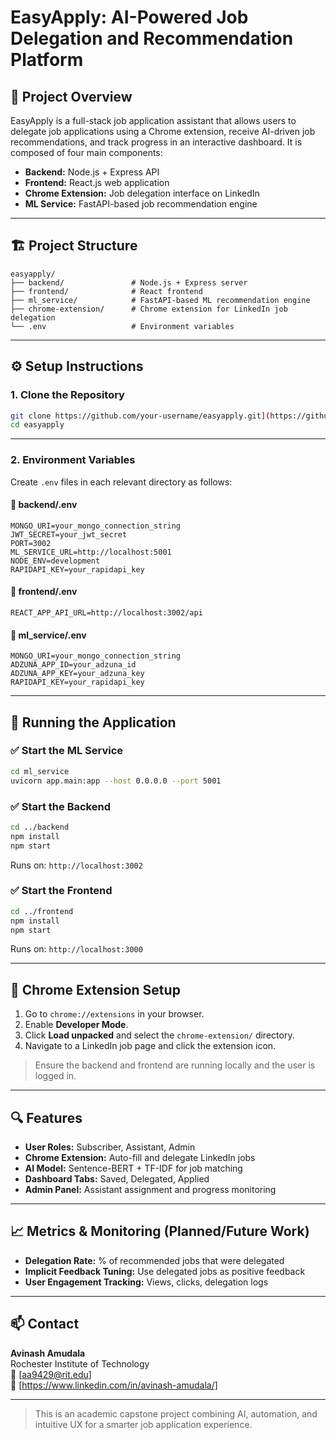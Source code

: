 # EasyApply: AI-Powered Job Delegation and Recommendation Platform

## 🧭 Project Overview
EasyApply is a full-stack job application assistant that allows users to delegate job applications using a Chrome extension, receive AI-driven job recommendations, and track progress in an interactive dashboard. It is composed of four main components:

- **Backend:** Node.js + Express API
- **Frontend:** React.js web application
- **Chrome Extension:** Job delegation interface on LinkedIn
- **ML Service:** FastAPI-based job recommendation engine

---

## 🏗 Project Structure
```
easyapply/
├── backend/               # Node.js + Express server
├── frontend/              # React frontend
├── ml_service/            # FastAPI-based ML recommendation engine
├── chrome-extension/      # Chrome extension for LinkedIn job delegation
└── .env                   # Environment variables
```

---

## ⚙️ Setup Instructions

### 1. Clone the Repository
```bash
git clone https://github.com/your-username/easyapply.git](https://github.com/Avinash-Amudala/easyapply.git
cd easyapply
```

---

### 2. Environment Variables
Create `.env` files in each relevant directory as follows:

#### 🔹 backend/.env
```env
MONGO_URI=your_mongo_connection_string
JWT_SECRET=your_jwt_secret
PORT=3002
ML_SERVICE_URL=http://localhost:5001
NODE_ENV=development
RAPIDAPI_KEY=your_rapidapi_key
```

#### 🔹 frontend/.env
```env
REACT_APP_API_URL=http://localhost:3002/api
```

#### 🔹 ml_service/.env
```env
MONGO_URI=your_mongo_connection_string
ADZUNA_APP_ID=your_adzuna_id
ADZUNA_APP_KEY=your_adzuna_key
RAPIDAPI_KEY=your_rapidapi_key
```

---

## 🚀 Running the Application

### ✅ Start the ML Service
```bash
cd ml_service
uvicorn app.main:app --host 0.0.0.0 --port 5001
```

### ✅ Start the Backend
```bash
cd ../backend
npm install
npm start
```
Runs on: `http://localhost:3002`

### ✅ Start the Frontend
```bash
cd ../frontend
npm install
npm start
```
Runs on: `http://localhost:3000`

---

## 🧩 Chrome Extension Setup

1. Go to `chrome://extensions` in your browser.
2. Enable **Developer Mode**.
3. Click **Load unpacked** and select the `chrome-extension/` directory.
4. Navigate to a LinkedIn job page and click the extension icon.

> Ensure the backend and frontend are running locally and the user is logged in.

---

## 🔍 Features
- **User Roles:** Subscriber, Assistant, Admin
- **Chrome Extension:** Auto-fill and delegate LinkedIn jobs
- **AI Model:** Sentence-BERT + TF-IDF for job matching
- **Dashboard Tabs:** Saved, Delegated, Applied
- **Admin Panel:** Assistant assignment and progress monitoring

---

## 📈 Metrics & Monitoring (Planned/Future Work)
- **Delegation Rate:** % of recommended jobs that were delegated
- **Implicit Feedback Tuning:** Use delegated jobs as positive feedback
- **User Engagement Tracking:** Views, clicks, delegation logs

---

## 📫 Contact
**Avinash Amudala**  
Rochester Institute of Technology  
📧 [aa9429@rit.edu]  
🔗 [https://www.linkedin.com/in/avinash-amudala/]

---

> This is an academic capstone project combining AI, automation, and intuitive UX for a smarter job application experience.
